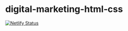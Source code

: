 # digital-marketing-html-css

[![Netlify Status](https://api.netlify.com/api/v1/badges/52f5f99a-4842-4a75-8289-4aa3fc905f40/deploy-status)](https://app.netlify.com/sites/scintillating-platypus-d4800e/deploys)
